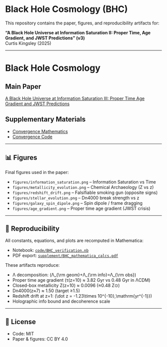 # Black Hole Cosmology (BHC)

This repository contains the paper, figures, and reproducibility artifacts for:

**“A Black Hole Universe at Information Saturation II: Proper Time, Age Gradient, and JWST Predictions” (v3)**  
Curtis Kingsley (2025)

---

# Black Hole Cosmology

## Main Paper
[A Black Hole Universe at Information Saturation III: Proper Time Age Gradient and JWST Predictions](./A_Black_Hole_Universe_at_Information_Saturation_III__Proper_Time_Age_Gradient_and_JWST_Predictions.pdf)

## Supplementary Materials
- [Convergence Mathematics](./supplement/C_Convergence_Mathematica.pdf)
- [Convergence Code](./code/C_convergence_code.txt)
---

## 📊 Figures
Final figures used in the paper:

- `figures/information_saturation.png` – Information Saturation vs Time  
- `figures/metallicity_evolution.png` – Chemical Archaeology (Z vs z)  
- `figures/redshift_drift.png` – Falsifiable smoking gun (opposite signs)  
- `figures/stellar_evolution.png` – Dn4000 break strength vs z  
- `figures/galaxy_spin_dipole.png` – Spin dipole / frame dragging  
- `figures/age_gradient.png` – Proper time age gradient (JWST crisis)

---

## 🧮 Reproducibility

All constants, equations, and plots are recomputed in Mathematica:

- Notebook: [`code/BHC_verification.nb`](code/BHC_verification.nb)  
- PDF export: [`supplement/BHC_mathematica_calcs.pdf`](supplement/BHC_mathematica_calcs.pdf)

These artifacts reproduce:
- Λ decomposition: \(Λ_{\rm geom}+Λ_{\rm info}=Λ_{\rm obs}\)  
- Proper time age gradient (τ(z=10) ≈ 3.82 Gyr vs 0.48 Gyr in ΛCDM)  
- Closed-box metallicity Z(z=10) ≈ 0.0096 (≈0.48 Z⊙)  
- Dn4000(z≈7) ≈ 1.50 (target ≥1.5)  
- Redshift drift at z=1: \(\dot z = -1.23\times 10^{-10}\,\mathrm{yr^{-1}}\)  
- Holographic info bound and decoherence scale

---

## 📜 License
- Code: MIT  
- Paper & figures: CC BY 4.0  
